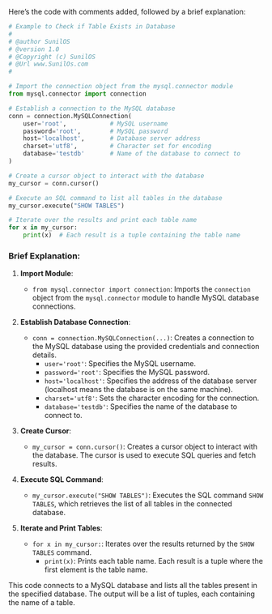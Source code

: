 Here’s the code with comments added, followed by a brief explanation:

```python
# Example to Check if Table Exists in Database
#
# @author SunilOS  
# @version 1.0
# @Copyright (c) SunilOS  
# @Url www.SunilOs.com
# 

# Import the connection object from the mysql.connector module
from mysql.connector import connection

# Establish a connection to the MySQL database
conn = connection.MySQLConnection(
    user='root',            # MySQL username
    password='root',        # MySQL password
    host='localhost',       # Database server address
    charset='utf8',         # Character set for encoding
    database='testdb'       # Name of the database to connect to
)

# Create a cursor object to interact with the database
my_cursor = conn.cursor()  

# Execute an SQL command to list all tables in the database
my_cursor.execute("SHOW TABLES")

# Iterate over the results and print each table name
for x in my_cursor:
    print(x)  # Each result is a tuple containing the table name
```

### Brief Explanation:

1. **Import Module**:
   - `from mysql.connector import connection`: Imports the `connection` object from the `mysql.connector` module to handle MySQL database connections.

2. **Establish Database Connection**:
   - `conn = connection.MySQLConnection(...)`: Creates a connection to the MySQL database using the provided credentials and connection details.
     - `user='root'`: Specifies the MySQL username.
     - `password='root'`: Specifies the MySQL password.
     - `host='localhost'`: Specifies the address of the database server (localhost means the database is on the same machine).
     - `charset='utf8'`: Sets the character encoding for the connection.
     - `database='testdb'`: Specifies the name of the database to connect to.

3. **Create Cursor**:
   - `my_cursor = conn.cursor()`: Creates a cursor object to interact with the database. The cursor is used to execute SQL queries and fetch results.

4. **Execute SQL Command**:
   - `my_cursor.execute("SHOW TABLES")`: Executes the SQL command `SHOW TABLES`, which retrieves the list of all tables in the connected database.

5. **Iterate and Print Tables**:
   - `for x in my_cursor:`: Iterates over the results returned by the `SHOW TABLES` command.
     - `print(x)`: Prints each table name. Each result is a tuple where the first element is the table name.

This code connects to a MySQL database and lists all the tables present in the specified database. The output will be a list of tuples, each containing the name of a table.